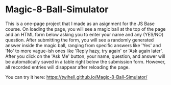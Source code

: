 # Magic-8-Ball-Simulator
This is a one-page project that I made as an asignment for the JS Base course. 
On loading the page, you will see a magic ball at the top of the page and an HTML form below asking you to enter your name and any (YES/NO) question.
After submitting the form, you will see a randomly generated answer inside the magic ball, ranging from specific answers like 'Yes'
and 'No' to more vague-ish ones like 'Reply hazy, try again' or 'Ask again later'. After you click on the 'Ask Me' button, your name, question, and answer will be automatically saved in a table right below the submission form. However, all recorded entries will disappear after reloading the page.

You can try it here:
https://twihell.github.io/Magic-8-Ball-Simulator/
